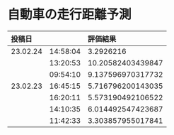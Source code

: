 # 自動車の走行距離予測

| 投稿日 | | 評価結果 |
|:---- |:----  |:----  |
| 23.02.24 | 14:58:04 | 3.2926216 |
|  | 13:20:53 | 10.20582403439847 |
|  | 09:54:10 | 9.137596970317732 |
| 23.02.23 | 16:45:15 | 5.716796200143035 |
|  | 16:20:11 | 5.573190492106522 |
|  | 14:10:35 | 6.014492547423687 |
|  | 11:42:33 | 3.303857955017841 |

